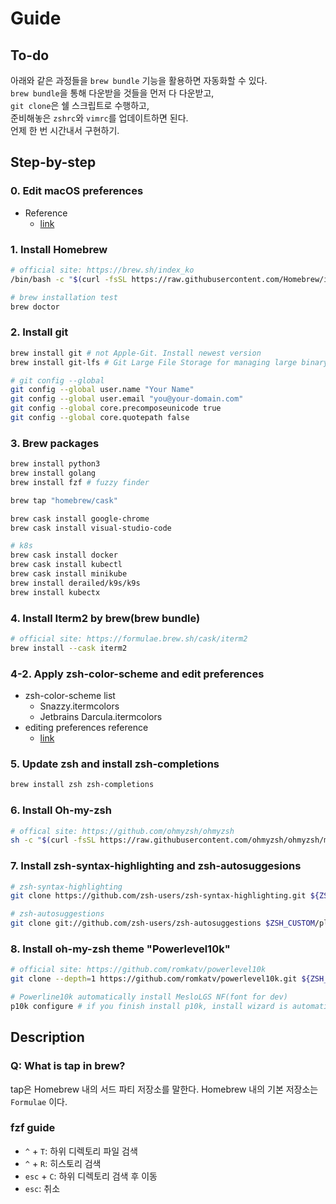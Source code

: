 # Guide

## To-do

아래와 같은 과정들을 `brew bundle` 기능을 활용하면 자동화할 수 있다.  
`brew bundle`을 통해 다운받을 것들을 먼저 다 다운받고,  
`git clone`은 쉘 스크립트로 수행하고,  
준비해놓은 `zshrc`와 `vimrc`를 업데이트하면 된다.  
언제 한 번 시간내서 구현하기. <!-- https://velog.io/@iamchanii/Brewfile%EC%9D%84-%EC%9D%B4%EC%9A%A9%ED%95%B4%EC%84%9C-%ED%8C%80-%EA%B0%9C%EB%B0%9C-%ED%99%98%EA%B2%BD-%EB%A7%8C%EB%93%A4%EA%B8%B0 -->

## Step-by-step

### 0. Edit macOS preferences

- Reference
  - [link](https://subicura.com/2017/11/22/mac-os-development-environment-setup.html)

### 1. Install Homebrew

```zsh
# official site: https://brew.sh/index_ko
/bin/bash -c "$(curl -fsSL https://raw.githubusercontent.com/Homebrew/install/HEAD/install.sh)"

# brew installation test
brew doctor
```

### 2. Install git

```zsh
brew install git # not Apple-Git. Install newest version
brew install git-lfs # Git Large File Storage for managing large binary

# git config --global
git config --global user.name "Your Name"
git config --global user.email "you@your-domain.com"
git config --global core.precomposeunicode true
git config --global core.quotepath false
```

### 3. Brew packages

```zsh
brew install python3
brew install golang
brew install fzf # fuzzy finder

brew tap "homebrew/cask"

brew cask install google-chrome
brew cask install visual-studio-code

# k8s
brew cask install docker
brew cask install kubectl
brew cask install minikube
brew install derailed/k9s/k9s
brew install kubectx
```

### 4. Install Iterm2 by brew(brew bundle)

```zsh
# official site: https://formulae.brew.sh/cask/iterm2
brew install --cask iterm2
```

### 4-2. Apply zsh-color-scheme and edit preferences

- zsh-color-scheme list
  - Snazzy.itermcolors
  - Jetbrains Darcula.itermcolors
- editing preferences reference
  - [link](https://subicura.com/2017/11/22/mac-os-development-environment-setup.html)


### 5. Update zsh and install zsh-completions

```zsh
brew install zsh zsh-completions
```

### 6. Install Oh-my-zsh

```zsh 
# offical site: https://github.com/ohmyzsh/ohmyzsh
sh -c "$(curl -fsSL https://raw.githubusercontent.com/ohmyzsh/ohmyzsh/master/tools/install.sh)"
```

### 7. Install zsh-syntax-highlighting and zsh-autosuggesions

```zsh
# zsh-syntax-highlighting
git clone https://github.com/zsh-users/zsh-syntax-highlighting.git ${ZSH_CUSTOM:-~/.oh-my-zsh/custom}/plugins/zsh-syntax-highlighting

# zsh-autosuggestions
git clone git://github.com/zsh-users/zsh-autosuggestions $ZSH_CUSTOM/plugins/zsh-autosuggestions
```

### 8. Install oh-my-zsh theme "Powerlevel10k"

```zsh
# official site: https://github.com/romkatv/powerlevel10k
git clone --depth=1 https://github.com/romkatv/powerlevel10k.git ${ZSH_CUSTOM:-$HOME/.oh-my-zsh/custom}/themes/powerlevel10k

# Powerline10k automatically install MesloLGS NF(font for dev)
p10k configure # if you finish install p10k, install wizard is automatically started
```


## Description

### Q: What is tap in brew?

tap은 Homebrew 내의 서드 파티 저장소를 말한다.
Homebrew 내의 기본 저장소는 `Formulae` 이다.

### fzf guide

- `^` + `T`: 하위 디렉토리 파일 검색
- `^` + `R`: 히스토리 검색
- `esc` + `C`: 하위 디렉토리 검색 후 이동
- `esc`: 취소
